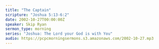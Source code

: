 ```yaml
---
title: "The Captain"
scripture: "Joshua 5:13-6:2"
date: 2002-10-27T00:00:00Z
speaker: Skip Ryan
sermon_type: morning
series: "Joshua: The Lord your God is with You"
audio: https://pcpcmorningsermons.s3.amazonaws.com/2002-10-27.mp3 
---
```



